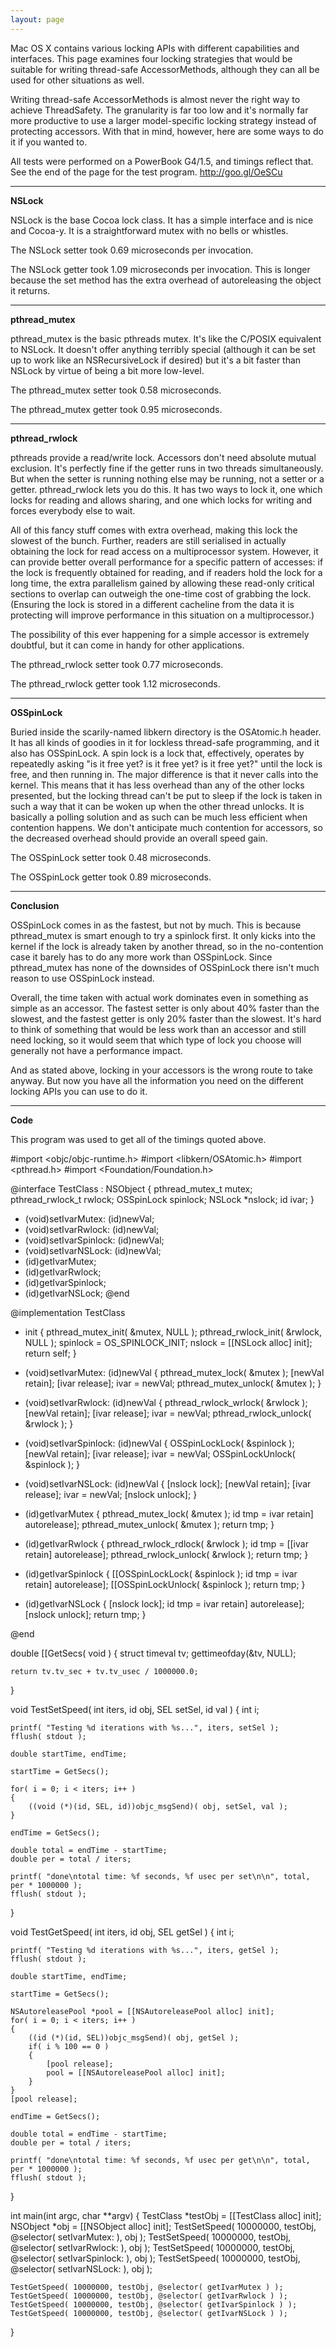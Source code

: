 ```yaml
---
layout: page
---
```


Mac OS X contains various locking APIs with different capabilities and interfaces. This page examines four locking strategies that would be suitable for writing thread-safe AccessorMethods, although they can all be used for other situations as well.

Writing thread-safe AccessorMethods is almost never the right way to achieve ThreadSafety. The granularity is far too low and it's normally far more productive to use a larger model-specific locking strategy instead of protecting accessors. With that in mind, however, here are some ways to do it if you wanted to.

All tests were performed on a PowerBook G4/1.5, and timings reflect that. See the end of the page for the test program. http://goo.gl/OeSCu

----

**NSLock**

NSLock is the base Cocoa lock class. It has a simple interface and is nice and Cocoa-y. It is a straightforward mutex with no bells or whistles.

The NSLock setter took 0.69 microseconds per invocation.

The NSLock getter took 1.09 microseconds per invocation. This is longer because the set method has the extra overhead of autoreleasing the object it returns.

----

**pthread_mutex**

pthread_mutex is the basic pthreads mutex. It's like the C/POSIX equivalent to NSLock. It doesn't offer anything terribly special (although it can be set up to work like an NSRecursiveLock if desired) but it's a bit faster than NSLock by virtue of being a bit more low-level.

The pthread_mutex setter took 0.58 microseconds.

The pthread_mutex getter took 0.95 microseconds.

----

**pthread_rwlock**

pthreads provide a read/write lock. Accessors don't need absolute mutual exclusion. It's perfectly fine if the getter runs in two threads simultaneously. But when the setter is running nothing else may be running, not a setter or a getter. pthread_rwlock lets you do this. It has two ways to lock it, one which locks for reading and allows sharing, and one which locks for writing and forces everybody else to wait.

All of this fancy stuff comes with extra overhead, making this lock the slowest of the bunch. Further, readers are still serialised in actually obtaining the lock for read access on a multiprocessor system. However, it can provide better overall performance for a specific pattern of accesses: if the lock is frequently obtained for reading, and if readers hold the lock for a long time, the extra parallelism gained by allowing these read-only critical sections to overlap can outweigh the one-time cost of grabbing the lock. (Ensuring the lock is stored in a different cacheline from the data it is protecting will improve performance in this situation on a multiprocessor.)

The possibility of this ever happening for a simple accessor is extremely doubtful, but it can come in handy for other applications.

The pthread_rwlock setter took 0.77 microseconds.

The pthread_rwlock getter took 1.12 microseconds.

----

**OSSpinLock**

Buried inside the scarily-named     libkern directory is the     OSAtomic.h header. It has all kinds of goodies in it for lockless thread-safe programming, and it also has OSSpinLock. A spin lock is a lock that, effectively, operates by repeatedly asking "is it free yet? is it free yet? is it free yet?" until the lock is free, and then running in. The major difference is that it never calls into the kernel. This means that it has less overhead than any of the other locks presented, but the locking thread can't be put to sleep if the lock is taken in such a way that it can be woken up when the other thread unlocks. It is basically a polling solution and as such can be much less efficient when contention happens. We don't anticipate much contention for accessors, so the decreased overhead should provide an overall speed gain.

The OSSpinLock setter took 0.48 microseconds.

The OSSpinLock getter took 0.89 microseconds.

----

**Conclusion**

OSSpinLock comes in as the fastest, but not by much. This is because pthread_mutex is smart enough to try a spinlock first. It only kicks into the kernel if the lock is already taken by another thread, so in the no-contention case it barely has to do any more work than OSSpinLock. Since pthread_mutex has none of the downsides of OSSpinLock there isn't much reason to use OSSpinLock instead.

Overall, the time taken with actual work dominates even in something as simple as an accessor. The fastest setter is only about 40% faster than the slowest, and the fastest getter is only 20% faster than the slowest. It's hard to think of something that would be less work than an accessor and still need locking, so it would seem that which type of lock you choose will generally not have a performance impact.

And as stated above, locking in your accessors is the wrong route to take anyway. But now you have all the information you need on the different locking APIs you can use to do it.

----

**Code**

This program was used to get all of the timings quoted above.

    
#import <objc/objc-runtime.h>
#import <libkern/OSAtomic.h>
#import <pthread.h>
#import <Foundation/Foundation.h>

@interface TestClass : NSObject {
    pthread_mutex_t mutex;
    pthread_rwlock_t rwlock;
    OSSpinLock spinlock;
    NSLock *nslock;
    id ivar;
}
- (void)setIvarMutex: (id)newVal;
- (void)setIvarRwlock: (id)newVal;
- (void)setIvarSpinlock: (id)newVal;
- (void)setIvarNSLock: (id)newVal;
- (id)getIvarMutex;
- (id)getIvarRwlock;
- (id)getIvarSpinlock;
- (id)getIvarNSLock;
@end

@implementation TestClass
- init
{
    pthread_mutex_init( &mutex, NULL );
    pthread_rwlock_init( &rwlock, NULL );
    spinlock = OS_SPINLOCK_INIT;
    nslock = [[NSLock alloc] init];
    return self;
}

- (void)setIvarMutex: (id)newVal
{
    pthread_mutex_lock( &mutex );
    [newVal retain];
    [ivar release];
    ivar = newVal;
    pthread_mutex_unlock( &mutex );
}

- (void)setIvarRwlock: (id)newVal
{
    pthread_rwlock_wrlock( &rwlock );
    [newVal retain];
    [ivar release];
    ivar = newVal;
    pthread_rwlock_unlock( &rwlock );
}

- (void)setIvarSpinlock: (id)newVal
{
    OSSpinLockLock( &spinlock );
    [newVal retain];
    [ivar release];
    ivar = newVal;
    OSSpinLockUnlock( &spinlock );
}

- (void)setIvarNSLock: (id)newVal
{
    [nslock lock];
    [newVal retain];
    [ivar release];
    ivar = newVal;
    [nslock unlock];
}

- (id)getIvarMutex
{
    pthread_mutex_lock( &mutex );
    id tmp = ivar retain] autorelease];
    pthread_mutex_unlock( &mutex );
    return tmp;
}

- (id)getIvarRwlock
{
    pthread_rwlock_rdlock( &rwlock );
    id tmp = [[ivar retain] autorelease];
    pthread_rwlock_unlock( &rwlock );
    return tmp;
}

- (id)getIvarSpinlock
{
    [[OSSpinLockLock( &spinlock );
    id tmp = ivar retain] autorelease];
    [[OSSpinLockUnlock( &spinlock );
    return tmp;
}

- (id)getIvarNSLock
{
    [nslock lock];
    id tmp = ivar retain] autorelease];
    [nslock unlock];
    return tmp;
}

@end

double [[GetSecs( void )
{
    struct timeval tv;
    gettimeofday(&tv, NULL);
    
    return tv.tv_sec + tv.tv_usec / 1000000.0;
}

void TestSetSpeed( int iters, id obj, SEL setSel, id val )
{
    int i;
    
    printf( "Testing %d iterations with %s...", iters, setSel );
    fflush( stdout );
    
    double startTime, endTime;
    
    startTime = GetSecs();
    
    for( i = 0; i < iters; i++ )
    {
        ((void (*)(id, SEL, id))objc_msgSend)( obj, setSel, val );
    }
    
    endTime = GetSecs();
    
    double total = endTime - startTime;
    double per = total / iters;
    
    printf( "done\ntotal time: %f seconds, %f usec per set\n\n", total, per * 1000000 );
    fflush( stdout );
}

void TestGetSpeed( int iters, id obj, SEL getSel )
{
    int i;
    
    printf( "Testing %d iterations with %s...", iters, getSel );
    fflush( stdout );
    
    double startTime, endTime;
    
    startTime = GetSecs();
    
    NSAutoreleasePool *pool = [[NSAutoreleasePool alloc] init];
    for( i = 0; i < iters; i++ )
    {
        ((id (*)(id, SEL))objc_msgSend)( obj, getSel );
        if( i % 100 == 0 )
        {
            [pool release];
            pool = [[NSAutoreleasePool alloc] init];
        }
    }
    [pool release];
    
    endTime = GetSecs();
    
    double total = endTime - startTime;
    double per = total / iters;
    
    printf( "done\ntotal time: %f seconds, %f usec per get\n\n", total, per * 1000000 );
    fflush( stdout );
}

int main(int argc, char **argv)
{
    TestClass *testObj = [[TestClass alloc] init];
    NSObject *obj = [[NSObject alloc] init];
    TestSetSpeed( 10000000, testObj, @selector( setIvarMutex: ), obj );
    TestSetSpeed( 10000000, testObj, @selector( setIvarRwlock: ), obj );
    TestSetSpeed( 10000000, testObj, @selector( setIvarSpinlock: ), obj );
    TestSetSpeed( 10000000, testObj, @selector( setIvarNSLock: ), obj );
    
    TestGetSpeed( 10000000, testObj, @selector( getIvarMutex ) );
    TestGetSpeed( 10000000, testObj, @selector( getIvarRwlock ) );
    TestGetSpeed( 10000000, testObj, @selector( getIvarSpinlock ) );
    TestGetSpeed( 10000000, testObj, @selector( getIvarNSLock ) );
}
